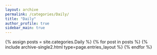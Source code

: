 ```yaml
---
layout: archive
permalink: /categories/Daily/
title: "Daily"
author_profile: true
sidebar_main: true
---
```


{% assign posts = site.categories.Daily %}
{% for post in posts %} {% include archive-single2.html type=page.entries_layout %} {% endfor %}